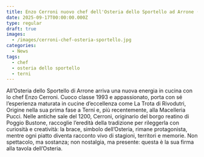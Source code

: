 ```yaml
---
title: Enzo Cerroni nuovo chef dell'Osteria dello Sportello ad Arrone (Tr)
date: 2025-09-17T00:00:00.000Z
type: regular
draft: true
images:
  - /images/cerroni-chef-osteria-sportello.jpg
categories:
  - News
tags:
  - chef
  - osteria dello sportello
  - terni
---
```


All’Osteria dello Sportello di Arrone arriva una nuova energia in cucina con lo chef Enzo Cerroni. Cuoco classe 1993 e appassionato, porta con sé l’esperienza maturata in cucine d’eccellenza come La Trota di Rivodutri, Origine nella sua prima fase a Terni e, più recentemente, alla Macelleria Pucci. Nelle antiche sale del 1200, Cerroni, originario del borgo reatino di Poggio Bustone, raccoglie l’eredità della tradizione per rileggerla con curiosità e creatività: la brace, simbolo dell’Osteria, rimane protagonista, mentre ogni piatto diventa racconto vivo di stagioni, territori e memorie. Non spettacolo, ma sostanza; non nostalgia, ma presente: questa è la sua firma alla tavola dell’Osteria.
